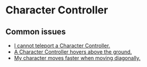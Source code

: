 # Character Controller
## Common issues
- [I cannot teleport a Character Controller.](Character%20Controller/Teleportation.md)
- [A Character Controller hovers above the ground.](Character%20Controller/Skin%20Width.md)
- [My character moves faster when moving diagonally.](Diagonal%20Movement.md)
